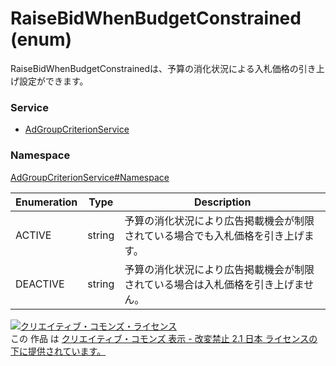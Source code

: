 # RaiseBidWhenBudgetConstrained (enum)
RaiseBidWhenBudgetConstrainedは、予算の消化状況による入札価格の引き上げ設定ができます。

### Service
+ [AdGroupCriterionService](../../services/AdGroupCriterionService.md)

### Namespace
[AdGroupCriterionService#Namespace](../../services/AdGroupCriterionService.md#namespace)

| Enumeration | Type | Description |
|---|---|---|
| ACTIVE| string| 予算の消化状況により広告掲載機会が制限されている場合でも入札価格を引き上げます。 |
| DEACTIVE| string| 予算の消化状況により広告掲載機会が制限されている場合は入札価格を引き上げません。 |

<a rel="license" href="http://creativecommons.org/licenses/by-nd/2.1/jp/"><img alt="クリエイティブ・コモンズ・ライセンス" style="border-width:0" src="https://i.creativecommons.org/l/by-nd/2.1/jp/88x31.png" /></a><br />この 作品 は <a rel="license" href="http://creativecommons.org/licenses/by-nd/2.1/jp/">クリエイティブ・コモンズ 表示 - 改変禁止 2.1 日本 ライセンスの下に提供されています。</a>
